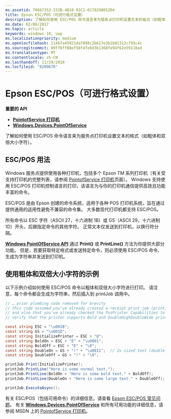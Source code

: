 ```yaml
---
ms.assetid: 70667353-152B-4B18-92C1-0178298052D4
title: Epson ESC/POS（可进行格式设置）
description: 了解如何使用 ESC/POS 命令语言来为服务点打印机设置文本的格式（如粗体和双倍大小字符）。
ms.date: 02/08/2017
ms.topic: article
keywords: windows 10, uwp
ms.localizationpriority: medium
ms.openlocfilehash: 11467a45021da7898c2b617e3b1b01312c795c4c
ms.sourcegitcommit: 89ff8ff88ef58f4fe6d3b1368fe94f62e59118ad
ms.translationtype: MT
ms.contentlocale: zh-CN
ms.lasthandoff: 11/29/2018
ms.locfileid: "8209678"
---
```

# <a name="epson-escpos-with-formatting"></a>Epson ESC/POS（可进行格式设置）


**重要的 API**

-   [**PointofService 打印机**](https://msdn.microsoft.com/library/windows/apps/Mt426652)
-   [**Windows.Devices.PointOfService**](https://msdn.microsoft.com/library/windows/apps/Dn298071)

了解如何使用 ESC/POS 命令语言来为服务点打印机设置文本的格式（如粗体和双倍大小字符）。

## <a name="escpos-usage"></a>ESC/POS 用法

Windows 服务点提供使用各种打印机，包括多个 Epson TM 系列打印机（有关受支持打印机的完整列表，请参阅 [PointofService 打印机](https://msdn.microsoft.com/library/windows/apps/Mt426652)页面）。 Windows 支持使用 ESC/POS 打印机控制语言的打印，该语言为与你的打印机通信提供高效且功能丰富的命令。

ESC/POS 是由 Epson 创建的命令系统，适用于各种 POS 打印机系统，旨在通过提供通用的适用性避免不兼容的命令集。 大多数现代打印机都支持 ESC/POS。

所有命令以 ESC 字符（ASCII 27，十六进制 1B）或 GS（ASCII 29，十六进制 1D）开头，后跟指定命令的其他字符。 正常文本仅发送到打印机，以换行符分隔。

[**Windows PointOfService API**](https://msdn.microsoft.com/library/windows/apps/Dn298071) 通过 **Print()** 或 **PrintLine()** 方法为你提供大部分功能。 但是，若要获取特定格式或发送特定命令，则必须使用 ESC/POS 命令、生成为字符串并发送到打印机。

## <a name="example-using-bold-and-double-size-characters"></a>使用粗体和双倍大小字符的示例

以下示例介绍如何使用 ESC/POS 命令以粗体和双倍大小字符进行打印。 请注意，每个命令都会生成为字符串，然后插入到 printJob 调用中。

```csharp
// … prior plumbing code removed for brevity
// this code assumed you've already created a receipt print job (printJob)
// and also that you've already checked the PosPrinter Capabilities to
// verify that the printer supports Bold and DoubleHighDoubleWide print modes

const string ESC = "\u001B";
const string GS = "\u001D";
const string InitializePrinter = ESC + "@";
const string BoldOn = ESC + "E" + "\u0001";
const string BoldOff = ESC + "E" + "\0";
const string DoubleOn = GS + "!" + "\u0011";  // 2x sized text (double-high + double-wide)
const string DoubleOff = GS + "!" + "\0";

printJob.Print(InitializePrinter);
printJob.PrintLine("Here is some normal text.");
printJob.PrintLine(BoldOn + "Here is some bold text." + BoldOff);
printJob.PrintLine(DoubleOn + "Here is some large text." + DoubleOff);

printJob.ExecuteAsync();
```

有关 ESC/POS（包括可用命令）的详细信息，请查看 [Epson ESC/POS 常见问题](http://content.epson.de/fileadmin/content/files/RSD/downloads/escpos.pdf)。 有关 [**Windows.Devices.PointOfService**](https://msdn.microsoft.com/library/windows/apps/Dn298071) 和所有可用功能的详细信息，请参阅 MSDN 上的 [PointofService 打印机](https://msdn.microsoft.com/library/windows/apps/Mt426652)。
